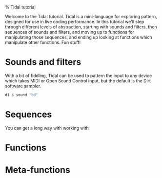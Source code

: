 % Tidal tutorial

Welcome to the Tidal tutorial. Tidal is a mini-language for exploring pattern, designed for use in live coding performance. In this tutorial we'll step through different levels of abstraction, starting with sounds and filters, then sequences of sounds and filters, and moving up to functions for manipulating those sequences, and ending up looking at functions which manipulate other functions. Fun stuff!

# Sounds and filters

With a bit of fiddling, Tidal can be used to pattern the input to any
device which takes MIDI or Open Sound Control input, but the default is the Dirt software sampler.

```haskell
d1 $ sound "bd"
```

# Sequences

You can get a long way with working with

# Functions

# Meta-functions

